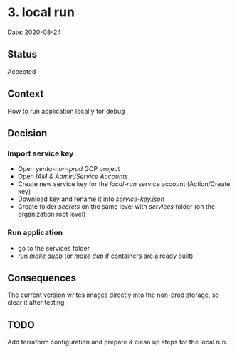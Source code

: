 # 3. local run

Date: 2020-08-24

## Status

Accepted

## Context

How to run application locally for debug

## Decision

### Import service key

- Open *yenta-non-prod* GCP project
- Open *IAM & Admin/Service Accounts*
- Create new service key for the *local-run* service account (Action/Create key)
- Download key and rename it into *service-key.json*
- Create folder *secrets* on the same level with *services* folder (on the organization root level)

### Run application

- go to the services folder
- run *make dupb* (or *make dup* if containers are already built)

## Consequences

The current version writes images directly into the non-prod storage, so clear it after testing.

## TODO

Add terraform configuration and prepare & clean up steps for the local run.
